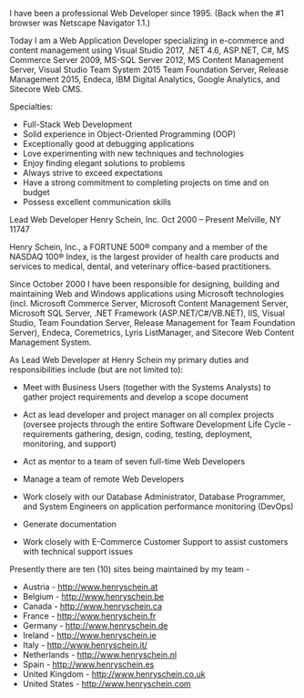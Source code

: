 I have been a professional Web Developer since 1995. (Back when the #1 browser was Netscape Navigator 1.1.)

Today I am a Web Application Developer specializing in e-commerce and content management using Visual Studio 2017, .NET 4.6, ASP.NET, C#, MS Commerce Server 2009, MS-SQL Server 2012, MS Content Management Server, Visual Studio Team System 2015 Team Foundation Server, Release Management 2015, Endeca, IBM Digital Analytics, Google Analytics, and Sitecore Web CMS.

Specialties:

* Full-Stack Web Development
* Solid experience in Object-Oriented Programming (OOP)
* Exceptionally good at debugging applications
* Love experimenting with new techniques and technologies
* Enjoy finding elegant solutions to problems
* Always strive to exceed expectations
* Have a strong commitment to completing projects on time and on budget
* Possess excellent communication skills

Lead Web Developer
Henry Schein, Inc.
Oct 2000 – Present
Melville, NY 11747

Henry Schein, Inc., a FORTUNE 500® company and a member of the NASDAQ 100® Index, is the largest provider of health care products and services to medical, dental, and veterinary office-based practitioners.

Since October 2000 I have been responsible for designing, building and maintaining Web and Windows applications using Microsoft technologies (incl. Microsoft Commerce Server, Microsoft Content Management Server, Microsoft SQL Server, .NET Framework (ASP.NET/C#/VB.NET), IIS, Visual Studio, Team Foundation Server, Release Management for Team Foundation Server), Endeca, Coremetrics, Lyris ListManager, and Sitecore Web Content Management System.

As Lead Web Developer at Henry Schein my primary duties and responsibilities include (but are not limited to):

* Meet with Business Users (together with the Systems Analysts) to gather project requirements and develop a scope document

* Act as lead developer and project manager on all complex projects (oversee projects through the entire Software Development Life Cycle - requirements gathering, design, coding, testing, deployment, monitoring, and support)

* Act as mentor to a team of seven full-time Web Developers

* Manage a team of remote Web Developers

* Work closely with our Database Administrator, Database Programmer, and System Engineers on application performance monitoring (DevOps)

* Generate documentation

* Work closely with E-Commerce Customer Support to assist customers with technical support issues

Presently there are ten (10) sites being maintained by my team -

* Austria - http://www.henryschein.at
* Belgium - http://www.henryschein.be
* Canada - http://www.henryschein.ca
* France - http://www.henryschein.fr
* Germany - http://www.henryschein.de
* Ireland - http://www.henryschein.ie
* Italy - http://www.henryschein.it/
* Netherlands - http://www.henryschein.nl
* Spain - http://www.henryschein.es
* United Kingdom - http://www.henryschein.co.uk
* United States - http://www.henryschein.com

